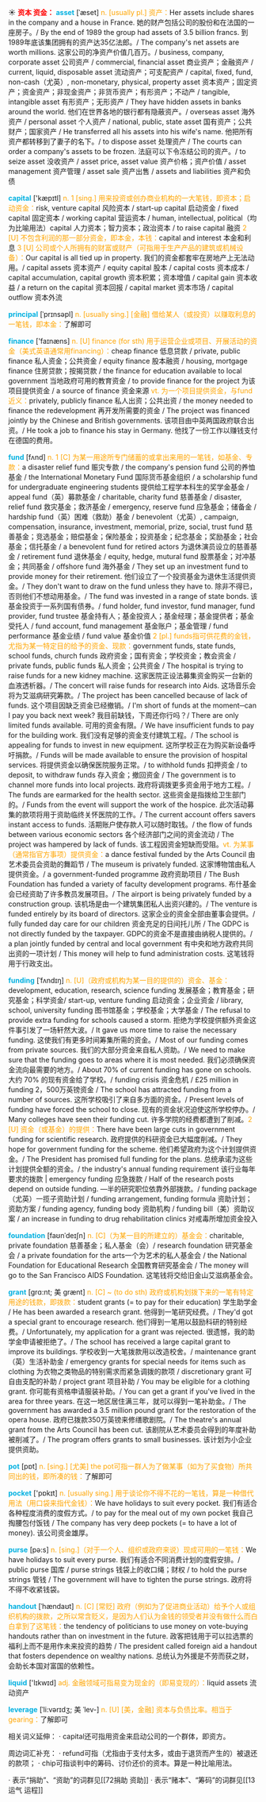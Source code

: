 ☀ <font color="red">**资本 资金：**</font>
<font color="sky blue">**asset**</font> [ˈæset]
<font color="orange">n. [usually pl.] 资产：</font>Her assets include shares in the company and a house in France. 她的财产包括公司的股份和在法国的一座房子。/ By the end of 1989 the group had assets of 3.5 billion francs. 到1989年底该集团拥有的资产达35亿法郎。/ The company's net assets are worth millions. 这家公司的净资产价值几百万。/ business, company, corporate asset 公司资产 / commercial, financial asset 商业资产；金融资产 / current, liquid, disposable asset 流动资产；可支配资产 / capital, fixed, fund, non-cash（尤英）, non-monetary, physical, property asset 资本资产；固定资产；资金资产；非现金资产；非货币资产；有形资产；不动产 / tangible, intangible asset 有形资产；无形资产 / They have hidden assets in banks around the world. 他们在世界各地的银行都有隐蔽资产。/ overseas asset 海外资产 / personal asset 个人资产 / national, public, state asset 国有资产；公共财产；国家资产 / He transferred all his assets into his wife's name. 他把所有资产都转移到了妻子的名下。/ to dispose asset 处理资产 / The courts can order a company's assets to be frozen. 法庭可以下令冻结公司的资产。/ to seize asset 没收资产 / asset price, asset value 资产价格；资产价值 / asset management 资产管理 / asset sale 资产出售 / assets and liabilities 资产和负债
 
<font color="sky blue">**capital**</font> ['kæpɪtl] 
<font color="orange">n. 1 [sing.] 用来投资或创办商业机构的一大笔钱，即资本；启动资金：</font>risk, venture capital 风险资本 / start-up capital 启动资金 / fixed capital 固定资本 / working capital 营运资本 / human, intellectual, political（均为比喻用法）capital 人力资本；智力资本；政治资本 / to raise capital 融资 <font color="orange">2 [U] 不包含利润的那一部分资金，即本金，本钱：</font>capital and interest 本金和利息 <font color="orange">3 [U] 公司或个人所拥有的财富或财产（可指用于生产产品的建筑或机械设备）：</font>Our capital is all tied up in property. 我们的资金都套牢在房地产上无法动用。/ capital assets 资本资产 / equity capital 股本 / capital costs 资本成本 / capital accumulation, capital growth 资本积累；资本增值 / capital gain 资本收益 / a return on the capital 资本回报 / capital market 资本市场 / capital outflow 资本外流
           
<font color="sky blue">**principal**</font> [ˈprɪnsəpl]
<font color="orange">n. [usually sing.] [金融] 借给某人（或投资）以赚取利息的一笔钱，即本金：</font>了解即可

<font color="sky blue">**finance**</font> ['faɪnæns] 
<font color="orange">n. [U] finance (for sth) 用于运营企业或项目、开展活动的资金（美式英语通常用financing）：</font>cheap finance 低息贷款 / private, public finance 私人资金；公共资金 / equity finance 股本融资 / housing, mortgage finance 住房贷款；按揭贷款 / the finance for education available to local government 当地政府可用的教育资金 / to provide finance for the project 为该项目提供资金 / a source of finance 资金来源 <font color="orange">vt. 为一个项目提供资金，与fund近义：</font>privately, publicly finance 私人出资；公共出资 / the money needed to finance the redevelopment 再开发所需要的资金 / The project was financed jointly by the Chinese and British governments. 该项目由中英两国政府联合出资。/ He took a job to finance his stay in Germany. 他找了一份工作以赚钱支付在德国的费用。
           
<font color="sky blue">**fund**</font> [fʌnd]
<font color="orange">n. 1 [C] 为某一用途所专门储蓄的或拿出来用的一笔钱，如基金、专款：</font>a disaster relief fund 赈灾专款 / the company's pension fund 公司的养恤基金 / the International Monetary Fund 国际货币基金组织 / a scholarship fund for undergraduate engineering students 提供给工程学本科生的奖学金基金 / appeal fund（英）募款基金 / charitable, charity fund 慈善基金 / disaster, relief fund 救灾基金；救济基金 / emergency, reserve fund 应急基金；储备金 / hardship fund（英）困难（救助）基金 / benevolent（尤英）, campaign, compensation, insurance, investment, memorial, prize, social, trust fund 慈善基金；竞选基金；赔偿基金；保险基金；投资基金；纪念基金；奖励基金；社会基金；信托基金 / a benevolent fund for retired actors 为退休演员设立的慈善基金 / retirement fund 退休基金 / equity, hedge, mutural fund 股票基金；对冲基金；共同基金 / offshore fund 海外基金 / They set up an investment fund to provide money for their retirement. 他们设立了一个投资基金为退休生活提供资金。/ They don't want to draw on the fund unless they have to. 除非不得已，否则他们不想动用基金。/ The fund was invested in a range of state bonds. 该基金投资于一系列国有债券。/ fund holder, fund investor, fund manager, fund provider, fund trustee 基金持有人；基金投资人；基金经理；基金提供者；基金受托人 / fund account, fund management 基金账户；基金管理 / fund performance 基金业绩 / fund value 基金价值 <font color="orange">2 [pl.] funds指可供花费的金钱，尤指为某一特定目的给予的资金、现款：</font>government funds, state funds, school funds, church funds 政府资金；国有资金；学校资金；教会资金 / private funds, public funds 私人资金；公共资金 / The hospital is trying to raise funds for a new kidney machine. 这家医院正设法募集资金购买一台新的血液透析器。/ The concert will raise funds for research into Aids. 这场音乐会将为艾滋病研究筹款。/ The project has been cancelled because of lack of funds. 这个项目因缺乏资金已经撤销。/ I'm short of funds at the moment─can I pay you back next week? 我目前缺钱，下周还你行吗？/ There are only limited funds available. 可用的资金有限。/ We have insufficient funds to pay for the building work. 我们没有足够的资金支付建筑工程。/ The school is appealing for funds to invest in new equipment. 这所学校正在为购买新设备呼吁捐款。/ Funds will be made available to ensure the provision of hospital services. 将提供资金以确保医院服务正常。/ to withhold funds 扣押资金 / to deposit, to withdraw funds 存入资金；撤回资金 / The government is to channel more funds into local projects. 政府将调拨更多资金用于地方工程。/ The funds are earmarked for the health sector. 这些资金是指拨给卫生部门的。/ Funds from the event will support the work of the hospice. 此次活动募集的款项将用于资助临终关怀医院的工作。/ The current account offers savers instant access to funds. 活期账户使存款人可以随时取钱。/ the flow of funds between various economic sectors 各个经济部门之间的资金流动 / The project was hampered by lack of funds. 该工程因资金短缺而受阻。<font color="orange">vt. 为某事（通常指官方事项）提供资金：</font>a dance festival funded by the Arts Council 由艺术委员会资助的舞蹈节 / The museum is privately funded. 这家博物馆由私人提供资金。/ a government-funded programme 政府资助项目 / The Bush Foundation has funded a variety of faculty development programs. 布什基金会已经资助了许多教员发展项目。/ The airport is being privately funded by a construction group. 该机场是由一个建筑集团私人出资兴建的。/ The venture is funded entirely by its board of directors. 这家企业的资金全部由董事会提供。/ fully funded day care for our children 资金充足的日间托儿所 / The GDPC is not directly funded by the taxpayer. GDPC的资金不是直接由纳税人提供的。/ a plan jointly funded by central and local government 有中央和地方政府共同出资的一项计划 / This money will help to fund administration costs. 这笔钱将用于行政支出。
                                 
<font color="sky blue">**funding**</font> [ˈfʌndɪŋ]
<font color="orange">n. [U]（政府或机构为某一目的提供的）资金、基金：</font>development, education, research, science funding 发展基金；教育基金；研究基金；科学资金/ start-up, venture funding 启动资金；企业资金 / library, school, university funding 图书馆基金；学校基金；大学基金 / The refusal to provide extra funding for schools caused a storm. 拒绝为学校提供额外资金这件事引发了一场轩然大波。/ It gave us more time to raise the necessary funding. 这使我们有更多时间筹集所需的资金。/ Most of our funding comes from private sources. 我们的大部分资金来自私人资助。/ We need to make sure that the funding goes to areas where it is most needed. 我们必须确保资金流向最需要的地方。/ About 70% of current funding has gone on schools. 大约 70% 的现有资金给了学校。/ funding crisis 资金危机 / £25 million in funding 2，500万英镑资金 / The school has attracted funding from a number of sources. 这所学校吸引了来自多方面的资金。/ Present levels of funding have forced the school to close. 现有的资金状况迫使这所学校停办。/ Many colleges have seen their funding cut. 许多学院的经费都遭到了削减。<font color="orange">2 [U] 资金（或基金）的提供：</font>There have been large cuts in government funding for scientific research. 政府提供的科研资金已大幅度削减。/ They hope for government funding for the scheme. 他们希望政府为这个计划提供资金。/ The President has promised full funding for the plans. 总统承诺为这些计划提供全额的资金。/ the industry's annual funding requirement 该行业每年要求的拨款 | emergency funding 应急拨款 / Half of the research posts depend on outside funding. —半的研究职位依靠外部拨款。/ funding package（尤英）一揽子资助计划 / funding arrangement, funding formula 资助计划；资助方案 / funding agency, funding body 资助机构 / funding bill（美）资助议案 / an increase in funding to drug rehabilitation clinics 对戒毒所增加资金投入

<font color="sky blue">**foundation**</font> [faʊnˈdeɪʃn]
<font color="orange">n. [C]（为某一目的所建立的）基金会：</font>charitable, private foundation 慈善基金；私人基金（会）/ research foundation 研究基金会 / a private foundation for the arts一个为艺术的私人基金会 / the National Foundation for Educational Research 全国教育研究基金会 / The money will go to the San Francisco AIDS Foundation. 这笔钱将交给旧金山艾滋病基金会。

<font color="sky blue">**grant**</font> [grɑ:nt; 美 grænt]
<font color="orange">n. [C] ~ (to do sth) 政府或机构划拨下来的一笔有特定用途的钱款，即拨款：</font>student grants (= to pay for their education) 学生助学金 / He has been awarded a research grant. 他得到一笔研究经费。/ They'd got a special grant to encourage research. 他们得到一笔用以鼓励科研的特别经费。/ Unfortunately, my application for a grant was rejected. 很遗憾，我的助学金申请被拒绝了。/ The school has received a large capital grant to improve its buildings. 学校收到一大笔拨款用以改造校舍。/ maintenance grant（英）生活补助金 / emergency grants for special needs for items such as clothing 为衣物之类物品的特别需求而紧急调拨的款项 / discretionary grant 可自由支配的补助 / project grant 项目补助 / You may be eligible for a clothing grant. 你可能有资格申请服装补助。/ You can get a grant if you've lived in the area for three years. 在这一地区居住满三年，就可以得到一笔补助金。/ The government has awarded a 3.5 million pound grant for the restoration of the opera house. 政府已拨款350万英镑来修缮歌剧院。/ The theatre's annual grant from the Arts Council has been cut. 该剧院从艺术委员会得到的年度补助被削减了。/ The program offers grants to small businesses. 该计划为小企业提供资助。

<font color="sky blue">**pot**</font> [pɒt] 
<font color="orange">n. [sing.] [尤美] the pot可指一群人为了做某事（如为了买食物）所共同出的钱，即所凑的钱：</font>了解即可

<font color="sky blue">**pocket**</font> ['pɒkɪt] 
<font color="orange">n. [usually sing.] 用于谈论你不得不花的一笔钱，算是一种借代用法（用口袋来指代金钱）：</font>We have holidays to suit every pocket. 我们有适合各种程度消费的度假方式。/ to pay for the meal out of my own pocket 我自己掏腰包付饭钱 / The company has very deep pockets (= to have a lot of money). 该公司资金雄厚。

<font color="sky blue">**purse**</font> [pə:s] 
<font color="orange">n. [sing.]（对于一个人、组织或政府来说）现成可用的一笔钱：</font>We have holidays to suit every purse. 我们有适合不同消费计划的度假安排。/ public purse 国库 / purse strings 钱袋上的收口绳；财权 / to hold the purse strings 管钱 / The government will have to tighten the purse strings. 政府将不得不收紧钱袋。
           
<font color="sky blue">**handout**</font> [ˈhændaʊt]
<font color="orange">n. [C] [常贬] 政府（例如为了促进商业活动）给予个人或组织机构的拨款，之所以常含贬义，是因为人们认为金钱的领受者并没有做什么而白白拿到了这笔钱：</font>the tendency of politicians to use money on vote-buying handouts rather than on investment in the future. 政客把钱用于可以拉选票的福利上而不是用作未来投资的趋势 / The president called foreign aid a handout that fosters dependence on wealthy nations. 总统认为外援是不劳而获之财，会助长本国对富国的依赖性。

<font color="sky blue">**liquid**</font> ['lɪkwɪd] 
<font color="orange">adj. 金融领域可指易变为现金的（即易变现的）：</font>liquid assets 流动资产
           
<font color="sky blue">**leverage**</font> [ˈli:vərɪdʒ; 美 ˈlev-]
<font color="orange">n. [U] [美，金融] 资本与负债比率。相当于gearing：</font>了解即可

相关词义延伸：
· capital还可指用资金来启动公司的一个群体，即资方。

周边词汇补充：
· refund可指（尤指由于支付太多，或由于退货而产生的）被退还的款项；
· chip可指谈判中的筹码、讨价还价的资本。算是一种比喻用法。

· 表示“捐助”、“资助”的词群见[[72捐助 资助]]
· 表示“赌本”、“筹码”的词群见[[13运气 运程]]
